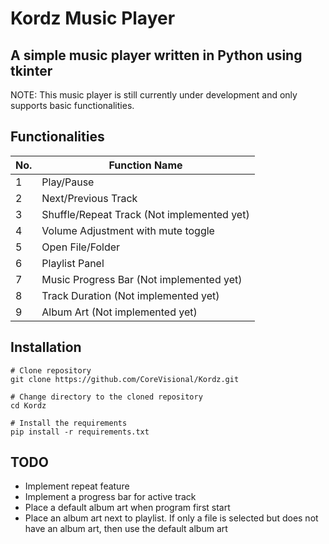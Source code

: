# **Kordz Music Player**

## A simple music player written in Python using tkinter

NOTE: This music player is still currently under development and only supports basic functionalities.

## Functionalities

| No. | Function Name                              |
| --- | ------------------------------------------ |
| 1   | Play/Pause                                 |
| 2   | Next/Previous Track                        |
| 3   | Shuffle/Repeat Track (Not implemented yet) |
| 4   | Volume Adjustment with mute toggle         |
| 5   | Open File/Folder                           |
| 6   | Playlist Panel                             |
| 7   | Music Progress Bar (Not implemented yet)   |
| 8   | Track Duration (Not implemented yet)       |
| 9   | Album Art (Not implemented yet)            |

## Installation

```
# Clone repository
git clone https://github.com/CoreVisional/Kordz.git

# Change directory to the cloned repository
cd Kordz

# Install the requirements
pip install -r requirements.txt
```

## TODO

-   Implement repeat feature
-   Implement a progress bar for active track
-   Place a default album art when program first start
-   Place an album art next to playlist. If only a file is selected but
    does not have an album art, then use the default album art
